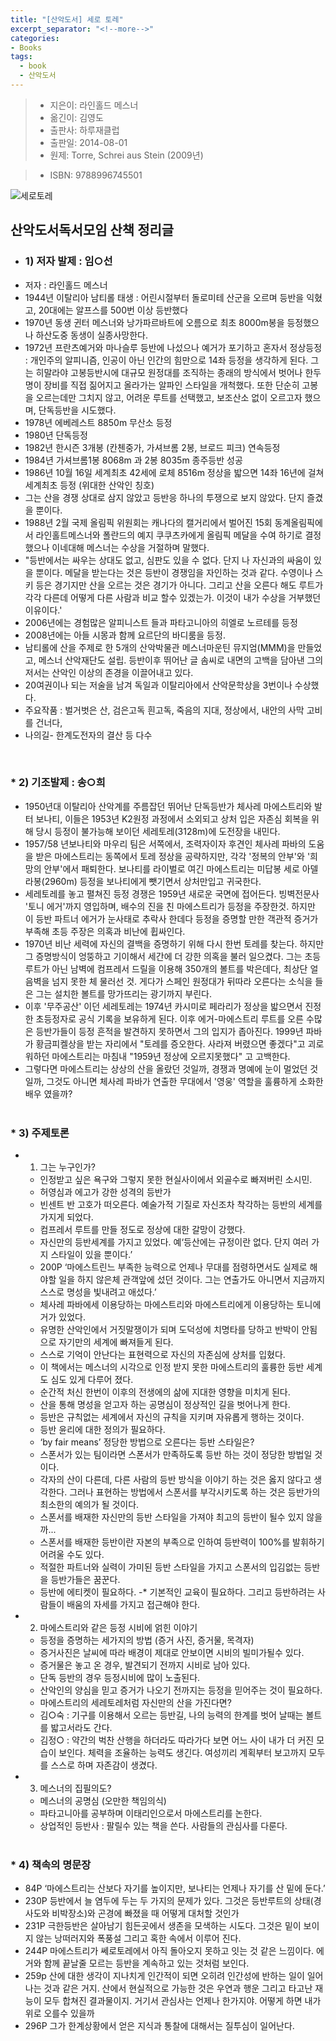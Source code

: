 ```yaml
---
title: "[산악도서] 세로 토레"
excerpt_separator: "<!--more-->"
categories:
- Books
tags:
  - book
  - 산악도서
---
```


> * 지은이: 라인홀드 메스너
> * 옮긴이: 김영도
> * 출판사: 하루재클럽
> * 출판일: 2014-08-01
> * 원제: Torre, Schrei aus Stein (2009년)
<!--more-->
> * ISBN: 9788996745501

![세로토레](/sosimple/images/세로토레.jpg)


산악도서독서모임 산책 정리글 
--
* ### 1) 저자 발제 : 임○선
 * 저자 : 라인홀드 메스너
 * 1944년 이탈리아 남티롤 태생 : 어린시절부터 돌로미테 산군을 오르며 등반을 익혔고, 20대에는 알프스를 500번 이상 등반했다
 * 1970년 동생 귄터 메스너와 낭가파르바트에 오름으로 최초 8000m봉을 등정했으나 하산도중 동생이 실종사망한다.
 * 1972년 프란츠예거와 마나슬루 등반에 나섰으나 예거가 포기하고 혼자서 정상등정 : 개인주의 알피니즘, 인공이 아닌 인간의 힘만으로 14좌 등정을 생각하게 된다. 그는 히말라야 고봉등반시에 대규모 원정대를 조직하는 종래의 방식에서 벗어나 한두명이 장비를 직접 짊어지고 올라가는 알파인 스타일을 개척했다. 또한 단순히 고봉을 오르는데만 그치지 않고, 어려운 루트를 선택했고, 보조산소 없이 오르고자 했으며, 단독등반을 시도했다.
 * 1978년  에베레스트 8850m 무산소 등정
 * 1980년 단독등정
 * 1982년 한시즌 3개봉 (칸첸중가, 가셔브롬 2봉, 브로드 피크) 연속등정
 * 1984년 가셔브롬1봉 8068m 과 2봉 8035m 종주등반 성공
 * 1986년 10월 16일 세계최초 42세에 로체 8516m 정상을 밟으면 14좌 16년에 걸쳐 세계최초 등정 (위대한 산악인 칭호)
 * 그는 산을 경쟁 상대로 삼지 않았고 등반응 하나의 투쟁으로 보지 않았다. 단지 즐겼을 뿐이다.
 * 1988년 2월 국제 올림픽 위원회는 캐나다의 캘거리에서 벌어진 15회 동계올림픽에서 라인홀트메스너와  폴란드의 예지 쿠쿠츠카에게 올림픽 메달을 수여 하기로 결정했으나 이네대해 메스너는 수상을 거절하며 말했다.
 * "등반에서는 싸우는 상대도 없고, 심판도 있을 수 없다. 단지 나 자신과의 싸움이 있을 뿐이다. 메달을 받는다는 것은 등반이 경쟁임을 자인하는 것과 같다. 수영이나 스키 등은 경기지만 산을 오르는 것은 경기가 아니다. 그리고 산을 오른다 해도 루트가 각각 다른데 어떻게 다른 사람과 비교 할수 있겠는가. 이것이 내가 수상을 거부했던 이유이다.'
 * 2006년에는 경험많은 알피니스트 들과 파타고니아의 히엘로 노르테를 등정
 * 2008년에는 아들 시몽과 함께 요르단의 바디룸을 등정.
 * 남티롤에 산을 주제로 한 5개의 산악박물관 메스너마운틴 뮤지엄(MMM)을 만들었고, 메스너 산악재단도 설립. 등반이후 뛰어난 글 솜씨로 내면의 고백을 담아낸 그의 저서는 산악인 이상의 존경을 이끌어내고 있다.
 * 20여권이나 되는 저술을 남겨 독일과 이탈리아에서 산악문학상을 3번이나 수상했다.
 * 주요작품 : 벌거벗은 산, 검은고독 흰고독, 죽음의 지대, 정상에서, 내안의 사막  고비를 건너다,
 * 나의길- 한계도전자의 결산 등 다수 
<br>

### * 2) 기조발제 : 송○희
 * 1950년대 이탈리아 산악계를 주름잡던 뛰어난 단독등반가 체사레 마에스트리와 발터 보나티, 이들은 1953년 K2원정 과정에서 소외되고 상처 입은 자존심 회복을 위해 당시 등정이 불가능해 보이던 세레토레(3128m)에 도전장을 내민다.
 * 1957/58 년보나티와 마우리 팀은 서쪽에서, 조력자이자 후견인  체사레 파바의 도움을 받은 마에스트리는 동쪽에서 토레 정상을 공략하지만, 각각 '정복의 안부'와 '희망의 안부'에서 패퇴한다. 보나티를 라이벌로 여긴 마에스트리는 미답봉 세로 아델라봉(2960m) 등정을 보나티에게 뺏기면서 상처만입고 귀국한다.
 * 세레토레를 놓고 펼쳐진 등정 경쟁은 1959년 새로운 국면에 접어든다. 빙벽전문사 '토니 에거'까지 영입하며, 배수의 진을 친 마에스트리가 등정을 주장한것. 하지만 이 등반 파트너 에거가 눈사태로 추락사 한데다 등정을 증명할 만한 객관적 증거가 부족해 초등 주장은 의혹과 비난에 휩싸인다.
 * 1970년 비난 세력에 자신의 결백을 증명하기 위해 다시 한번 토레를 찾는다. 하지만 그 증명방식이 엉뚱하고 기이해서 세간에 더 강한 의혹을 불러 일으켰다. 그는 초등 루트가 아닌 남벽에 컴프레서 드릴을 이용해 350개의 볼트를 박은데다, 최상단 얼음벽을 넘지 못한 체 물러선 것. 게다가 스페인 원정대가 뒤따라 오른다는 소식을 들은 그는 설치한 볼트를 망가뜨리는 광기까지 부린다.
 * 이후 '무주공산' 이던 세레토레는 1974년 카시미로 페라리가 정상을 밟으면서 진정한 초등정자로 공식 기록을 보유하게 된다. 이후 에거-마에스트리 루트를 오른 수많은 등반가들이 등정 흔적을 발견하지 못하면서 그의 입지가 좁아진다. 1999년 파바가 황금피켈상을 받는 자리에서 "토레를 증오한다. 사라져 버렸으면 좋겠다"고 괴로워하던 마에스트리는 마침내 "1959년 정상에 오르지못했다" 고 고백한다.
 * 그렇다면 마에스트리는 상상의 산을 올랐던 것일까, 경쟁과 명예에 눈이 멀었던 것일까, 그것도 아니면 체사레 파바가 연출한 무대에서 '영웅' 역할을 훌륭하게 소화한 배우 였을까?
<br><br>

### * 3) 주제토론
 * 1) 그는 누구인가?
   * 인정받고 싶은 욕구와 그렇지 못한 현실사이에서 외골수로 빠져버린 소시민.
   * 허영심과 에고가 강한 성격의 등반가
   * 빈센트 반 고호가 떠오른다. 예술가적 기질로 자신조차 착각하는 등반의 세계를 가지게 되었다.
   * 컴프레서 루트를 만들 정도로 정상에 대한 갈망이 강했다.
   * 자신만의 등반세계를 가지고 있었다. 예‘등산에는 규정이란 없다. 단지 여러 가지 스타일이 있을 뿐이다.’
   * 200P ‘마에스트린느 부족한 능력으로 언제나 무대를 점령하면서도 실제로 해야할 일을 하지 않은체 관객앞에 섰던 것이다. 그는 연출가도 아니면서 지금까지 스스로 명성을 빛내려고 애섰다.’
   * 체사레 파바에세 이용당하는 마에스트리와 마에스트리에게 이용당하는 토니에거가 있었다.
   * 유명한 산악인에서 거짓말쟁이가 되며 도덕성에 치명타를 당하고 반박이 안됨으로 자기만의 세계에 빠져들게 된다.
   * 스스로 기억이 안난다는 표현력으로 자신의 자존심에 상처를 입혔다.
   * 이 책에서는 메스너의 시각으로 인정 받지 못한 마에스트리의 훌륭한 등반 세계도 심도 있게 다루어 졌다.
   * 순간적 처신 한번이 이후의 전생에의 삶에 지대한 영향을 미치게 된다.
   * 산을 통해 명성을 얻고자 하는 공명심이 정상적인 길을 벗어나게 한다.
   * 등반은 규칙없는 세계에서 자신의 규칙을 지키며 자유롭게 행하는 것이다.
   * 등반 윤리에 대한 정의가 필요하다.
   * ‘by fair means’ 정당한 방법으로 오른다는 등반 스타일은?
   * 스폰서가 있는 팀이라면 스폰서가 만족하도록 등반 하는 것이 정당한 방법일 것이다.
   * 각자의 산이 다른데, 다른 사람의 등반 방식을 이야기 하는 것은 옳지 않다고 생각한다. 그러나 표현하는 방법에서 스폰서를 부각시키도록 하는 것은 등반가의 최소한의 예의가 될 것이다.
   * 스폰서를 배재한 자신만의 등반 스타일을 가져야 최고의 등반이 될수 있지 않을까...
   * 스폰서를 배재한 등반이란 자본의 부족으로 인하여 등반력이 100%를 발휘하기 어려울 수도 있다.
   * 적절한 파트너와 실력이 가미된 등반 스타일을 가지고 스폰서의 입김없는 등반을 등반가들은 꿈꾼다.
   * 등반에 에티켓이 필요하다. -* 기본적인 교육이 필요하다. 그리고 등반하려는 사람들이 배움의 자세를 가지고 접근해야 한다.
 * 2) 마에스트리와 같은 등정 시비에 얽힌 이야기
   * 등정을 증명하는 세가지의 방법 (증거 사진, 증거물, 목격자)
   * 증거사진은 날씨에 따라 배경이 제대로 안보이면 시비의 빌미가될수 있다.
   * 증거물은 놓고 온 경우, 발견되기 전까지 시비로 남아 있다.
   * 단독 등반의 경우 등정시비에 많이 노출된다.
   * 산악인의 양심을 믿고 증거가 나오기 전까지는 등정을 믿어주는 것이 필요하다.
   * 마에스트리의 세레토레처럼 자신만의 산을 가진다면?
   * 김○숙 : 기구를 이용해서 오르는 등반길, 나의 능력의 한계를 벗어 날때는 볼트를 밟고서라도 간다.
   * 김정○ : 약간의 벅찬 산행을 하더라도 따라가다 보면 어느 사이 내가 더 커진 모습이 보인다. 체력을 조율하는 능력도 생긴다. 여성끼리 계획부터 보고까지 모두를 스스로 하며 자존감이 생겼다.
 * 3) 메스너의 집필의도?
   * 메스너의 공명심 (오만한 책임의식)
   * 파타고니아를 공부하며 이태리인으로서 마에스트리를 논한다.
   * 상업적인 등반사 : 팔릴수 있는 책을 쓴다. 사람들의 관심사를 다룬다.
<br><br>

### * 4) 책속의 명문장
 * 84P ‘마에스트리는 산보다 자기를 높이지만, 보나티는 언제나 자기를 산 밑에 둔다.’
 * 230P 등반에서 늘 염두에 두는 두 가지의 문제가 있다. 그것은 등반루트의 상태(경사도와 비박장소)와 곤경에 빠졌을 때 어떻게 대처할 것인가
 * 231P 극한등반은 살아남기 힘든곳에서 생존을 모색하는 시도다. 그것은 밑이 보이지 않는 낭떠러지와 폭풍설 그리고 혹한 속에서 이루어 진다.
 * 244P 마에스트리가 쎄로토레에서 아직 돌아오지 못하고 잇는 것 같은 느낌이다. 에거와 함께 끝날줄 모르는 등반을 계속하고 있는 것처럼 보인다.
 * 259p 산에 대한 생각이 지나치게 인간적이 되면 오히려 인간성에 반하는 일이 일어나는 것과 같은 거지. 산에서 현실적으로 가능한 것은 우연과 행운 그리고 타고난 재능이 모두 합쳐진 결과물이지. 거기서 관심사는 언제나 한가지야. 어떻게 하면 내가 위로 오를수 있을까
 * 296P 그가 한계상황에서 얻은 지식과 통찰에 대해서는 질투심이 일어난다.
